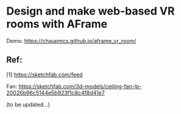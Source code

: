 # Design and make web-based VR rooms with AFrame

Demo: https://chaupmcs.github.io/aframe_vr_room/


## Ref:

[1] https://sketchfab.com/feed

Fan: https://sketchfab.com/3d-models/ceiling-fan-lp-20026b96c5144e5b923f1c8c4f8d41e7


(to be updated...)
